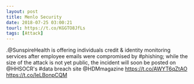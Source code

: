 ```yaml
---
layout: post
title: Menlo Security
date: 2018-07-25 03:00:21
tourl: https://t.co/KGGTO8JfLs
tags: [Attack]
---
```

.@SunspireHealth is offering individuals credit &amp; identity monitoring services after employee emails were compromised by #phishing; while the size of the attack is not yet public, the incident will soon be posted on @HHSOCR's #data breach site @HDMmagazine https://t.co/AWYT6qZtAO https://t.co/IeLBonpCQM